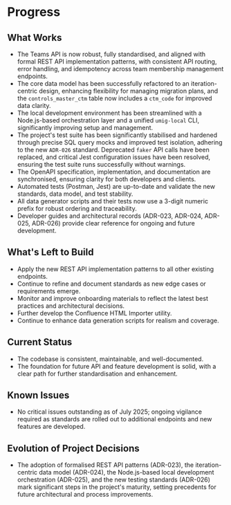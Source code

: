 # Progress

## What Works

- The Teams API is now robust, fully standardised, and aligned with formal REST API implementation patterns, with consistent API routing, error handling, and idempotency across team membership management endpoints.
- The core data model has been successfully refactored to an iteration-centric design, enhancing flexibility for managing migration plans, and the `controls_master_ctm` table now includes a `ctm_code` for improved data clarity.
- The local development environment has been streamlined with a Node.js-based orchestration layer and a unified `umig-local` CLI, significantly improving setup and management.
- The project's test suite has been significantly stabilised and hardened through precise SQL query mocks and improved test isolation, adhering to the new `ADR-026` standard. Deprecated `faker` API calls have been replaced, and critical Jest configuration issues have been resolved, ensuring the test suite runs successfully without warnings.
- The OpenAPI specification, implementation, and documentation are synchronised, ensuring clarity for both developers and clients.
- Automated tests (Postman, Jest) are up-to-date and validate the new standards, data model, and test stability.
- All data generator scripts and their tests now use a 3-digit numeric prefix for robust ordering and traceability.
- Developer guides and architectural records (ADR-023, ADR-024, ADR-025, ADR-026) provide clear reference for ongoing and future development.

## What's Left to Build

- Apply the new REST API implementation patterns to all other existing endpoints.
- Continue to refine and document standards as new edge cases or requirements emerge.
- Monitor and improve onboarding materials to reflect the latest best practices and architectural decisions.
- Further develop the Confluence HTML Importer utility.
- Continue to enhance data generation scripts for realism and coverage.

## Current Status

- The codebase is consistent, maintainable, and well-documented.
- The foundation for future API and feature development is solid, with a clear path for further standardisation and enhancement.

## Known Issues

- No critical issues outstanding as of July 2025; ongoing vigilance required as standards are rolled out to additional endpoints and new features are developed.

## Evolution of Project Decisions

- The adoption of formalised REST API patterns (ADR-023), the iteration-centric data model (ADR-024), the Node.js-based local development orchestration (ADR-025), and the new testing standards (ADR-026) mark significant steps in the project's maturity, setting precedents for future architectural and process improvements.

